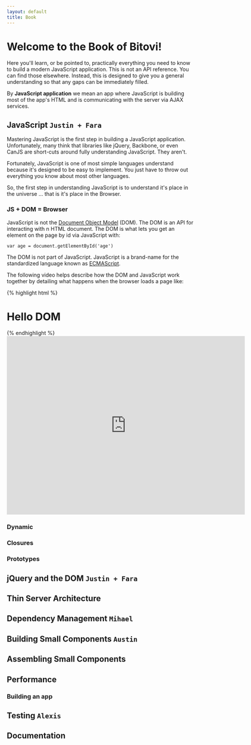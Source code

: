 ```yaml
---
layout: default
title: Book
---
```


# Welcome to the Book of Bitovi!

Here you'll learn, or be pointed to, practically everything you need to 
know to build a modern JavaScript application. This is not an
API reference. You can find those elsewhere.  Instead, this is designed
to give you a general understanding so that any gaps can be immediately filled.

By __JavaScript application__ we mean an app where JavaScript is building most of the 
app's HTML and is communicating with the server via AJAX services.

## JavaScript `Justin + Fara`

Mastering JavaScript is the first step in building a JavaScript application. Unfortunately, many think 
that libraries like 
jQuery, Backbone, or even CanJS are short-cuts around fully understanding JavaScript.  They aren't.

Fortunately, JavaScript is one of most simple languages understand because it's designed to be easy to 
implement.
You just have to throw 
out everything you know about most other languages.

So, the first step in understanding JavaScript is to understand it's place in the universe ... that is
it's place in the Browser.

### JS + DOM = Browser

JavaScript is not the [Document Object Model](http://en.wikipedia.org/wiki/Document_Object_Model) (DOM). The DOM is an 
API for interacting with n HTML document.  The DOM is what lets you get an element on the page by id via JavaScript with:

```
var age = document.getElementById('age')
```

The DOM is not part of JavaScript.  JavaScript is a brand-name for the standardized 
language known as [ECMAScript](http://en.wikipedia.org/wiki/ECMAScript).  


The following video helps describe how the DOM and JavaScript work together by detailing what happens when
 the browser loads a page like:

{% highlight html %}
<html>
  <head>
    <script type='text/javascript'>
      alert('hello js');
    </script>
  </head>
  <body>
    <h1>Hello DOM</h1>
  </body>
</html>
{% endhighlight %}


<iframe width="640" height="480" src="http://www.youtube.com/embed/4P8tNC3TZDM" frameborder="0" allowfullscreen="true">
What happens when a browser opens a webpage
</iframe>

### Dynamic

### Closures

### Prototypes

## jQuery and the DOM `Justin + Fara`

## Thin Server Architecture

## Dependency Management `Mihael`

## Building Small Components `Austin`

## Assembling Small Components

## Performance

### Building an app

## Testing `Alexis`

## Documentation
